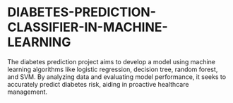 # DIABETES-PREDICTION-CLASSIFIER-IN-MACHINE-LEARNING
The diabetes prediction project aims to develop a model using machine learning algorithms like logistic regression, decision tree, random forest, and SVM. By analyzing data and evaluating model performance, it seeks to accurately predict diabetes risk, aiding in proactive healthcare management.
